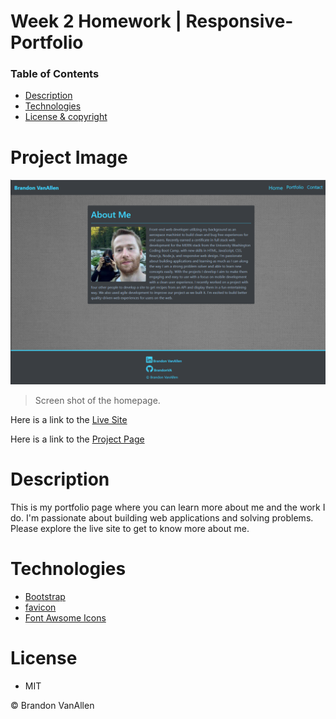 # Week 2 Homework | Responsive-Portfolio

### Table of Contents

- [Description](#Description)
- [Technologies](#Technologies)
- [License & copyright](#License)

# Project Image

<img src="./Assets/Images/project-image.png"/>

> Screen shot of the homepage.

Here is a link to the [Live Site](https://brandonva.github.io/) 

Here is a link to the [Project Page](https://github.com/BrandonVA/BrandonVA.github.io)



# Description

This is my portfolio page where you can learn more about me and the work I do. I'm passionate about building web applications and solving problems. Please explore the live site to get to know more about me.

# Technologies 

- [Bootstrap](https://getbootstrap.com/)
- [favicon](https://favicon.io/)
- [Font Awsome Icons](https://fontawesome.com/)


# License 
- MIT

© Brandon VanAllen
